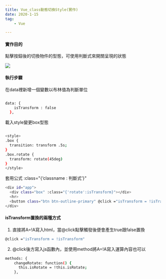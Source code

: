 ```yaml
---
title: Vue_class動態切換Style(實作)
date: 2020-1-15
tag: 
    - Vue

---
```


#### 實作目的

點擊按鈕後的切換物件的型態，可使用判斷式來開關呈現的狀態

![](https://i.imgur.com/IQr9v6G.png)


#### 執行步驟

在data裡新增一個變數以布林值為判斷單位

``` bash

data: {
    isTransform : false
  },
```

載入style變更box型態

``` bash

<style>
.box {
  transition: transform .5s;
}
.box.rotate {
  transform: rotate(45deg)
}
</style>
```

套用公式 :class="{‘classname : 判斷式’}"

``` bash
<div id="app">
  <div class="box" :class="{'rotate':isTransform}"></div>
  <hr>
  <button class="btn btn-outline-primary" @click ="isTransform = !isTransform" >選轉物件</button>
</div>
```


#### isTransform置換的兩種方式

1. 直接將A=!A寫入html，當@click點擊觸發後便會產生true跟false置換


``` bash
@click ="isTransform = !isTransform"

```
2. @click後方寫入js函數內，並使用method將A=!A寫入運算內容也可以


``` bash
methods: {
    changeRotate: function() {
      this.isRotate = !this.isRotate;
    },
```


